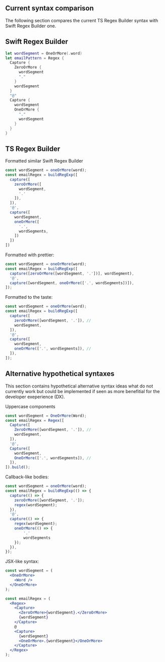 ## Current syntax comparison

The following section compares the current TS Regex Builder syntax with Swift Regex Builder one.

## Swift Regex Builder

```swift
let wordSegment = OneOrMore(.word)
let emailPattern = Regex {
  Capture {
    ZeroOrMore {
      wordSegment
      "."
    }
    wordSegment
  }
  "@"
  Capture {
    wordSegment
    OneOrMore {
      "."
      wordSegment
    }
  }
}
```

## TS Regex Builder

Formatted similar Swift Regex Builder
```ts
const wordSegment = oneOrMore(word);
const emailRegex = buildRegExp([
  capture([
    zeroOrMore([
      wordSegment,
      '.'
    ]),
  ]),
  '@',
  capture([
    wordSegment,
    oneOrMore([
      '.',
      wordSegments,
    ])
  ])
])
```

Formatted with prettier:
```ts
const wordSegment = oneOrMore(word);
const emailRegex = buildRegExp([
  capture([zeroOrMore([wordSegment, '.'])], wordSegment),
  '@',
  capture([wordSegment, oneOrMore(['.', wordSegments])]),
]);
```


Formatted to the taste:
```ts
const wordSegment = oneOrMore(word);
const emailRegex = buildRegExp([
  capture([
    zeroOrMore([wordSegment, '.']), //
    wordSegment,
  ]),
  '@',
  capture([
    wordSegment,
    oneOrMore(['.', wordSegments]), //
  ]),
]);
```

## Alternative hypothetical syntaxes

This section contains hypothetical alternative syntax ideas what do not currently work but could be implemented if seen as more benefitial for the developer exeperience (DX).

Uppercase components
```ts
const wordSegment = OneOrMore(Word);
const emailRegex = Regex([
  Capture([
    ZeroOrMore([wordSegment, '.']), //
    wordSegment,
  ]),
  '@',
  Capture([
    wordSegment,
    OneOrMore(['.', wordSegments]), //
  ]),
]).build();
```

Callback-like bodies:
```ts
const wordSegment = oneOrMore(word);
const emailRegex = buildRegExp(() => {
  capture(() => {
    zeroOrMore([wordSegment, '.']);
    regex(wordSegment);
  }),
  '@',
  capture(() => {
    regex(wordSegment);
    oneOrMore(() => {
        '.'
        wordSegments
    });
  }),
});
```


JSX-like syntax:
```jsx
const wordSegment = (
  <OneOrMore>
    <Word />
  </OneOrMore>
);

const emailRegex = (
  <Regex>
    <Capture>
      <ZeroOrMore>{wordSegment}.</ZeroOrMore>
      {wordSegment}
    </Capture>
    @
    <Capture>
      {wordSegment}
      <OneOrMore>.{wordSegment}</OneOrMore>
    </Capture>
  </Regex>
);
```